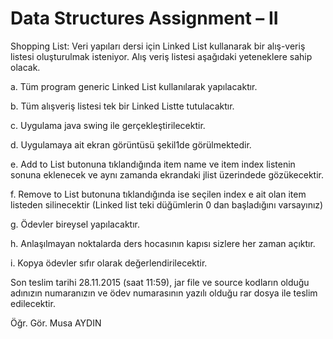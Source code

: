 # Data Structures Assignment – II

Shopping List:
Veri yapıları dersi için Linked List kullanarak bir alış-veriş listesi oluşturulmak isteniyor. Alış veriş listesi aşağıdaki yeteneklere sahip olacak.

a. Tüm program generic Linked List kullanılarak yapılacaktır.

b. Tüm alışveriş listesi tek bir Linked Listte tutulacaktır.

c. Uygulama java swing ile gerçekleştirilecektir.

d. Uygulamaya ait ekran görüntüsü şekil1de görülmektedir.

e. Add to List butonuna tıklandığında item name ve item index listenin sonuna
eklenecek ve aynı zamanda ekrandaki jlist üzerindede gözükecektir.

f. Remove to List butonuna tıklandığında ise seçilen index e ait olan item listeden
silinecektir (Linked list teki düğümlerin 0 dan başladığını varsayınız)

g. Ödevler bireysel yapılacaktır.

h. Anlaşılmayan noktalarda ders hocasının kapısı sizlere her zaman açıktır.

i. Kopya ödevler sıfır olarak değerlendirilecektir.

Son teslim tarihi 28.11.2015 (saat 11:59), jar file ve source kodların olduğu adınızın numaranızın ve ödev numarasının yazılı olduğu rar dosya ile teslim edilecektir.

Öğr. Gör. Musa AYDIN
